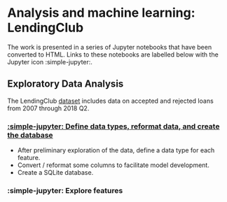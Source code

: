 # Analysis and machine learning: LendingClub

The work is presented in a series of Jupyter notebooks that have been converted to HTML.
Links to these notebooks are labelled below with the Jupyter icon :simple-jupyter:.

## Exploratory Data Analysis

The LendingClub [dataset](https://www.kaggle.com/datasets/wordsforthewise/lending-club)
includes data on accepted and rejected loans from 2007 through 2018 Q2.

<!--
    In this document, relative links to html files such as
        html/1-initial-data-cleaning.html
    point to Jupyter notebooks that have been converted to html.  The html directory
    containing these converted notebooks is ignored by git in the main branch (due
    to the .gitignore file).  However, this directory is not ignored by the static
    site generator mkdocs-material.  The site published to branch gh-pages therefore
    includes the html directory.

    Note that the command to publish the repo's site is
        poetry run mkdocs gh-deploy --no-history --strict
-->

### [:simple-jupyter: Define data types, reformat data, and create the database](html/1-initial-data-cleaning.html)

- After preliminary exploration of the data, define a data type for each feature.
- Convert / reformat some columns to facilitate model development.
- Create a SQLite database.

### :simple-jupyter: Explore features
